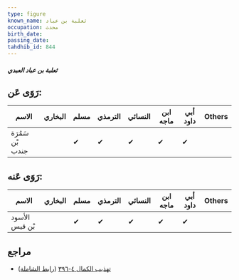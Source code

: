 ```yaml
---
type: figure
known_name: ثعلبة بن عباد
occupation: محدث
birth_date:
passing_date:
tahdhib_id: 844
---
```

##### ثعلبة بن عباد العبدي

## رَوَى عَن:
| الاسم            | البخاري | مسلم | الترمذي | النسائي | ابن ماجه | أبي داود | Others |
| ---------------- | ------- | ---- | ------- | ------- | -------- | -------- | ------ |
| سَمُرَة بْن جندب |         | ✔    | ✔       | ✔       | ✔        | ✔        |        |
## رَوَى عَنه:
| الاسم          | البخاري | مسلم | الترمذي | النسائي | ابن ماجه | أبي داود | Others |
| -------------- | ------- | ---- | ------- | ------- | -------- | -------- | ------ |
| الأسود بْن قيس |         | ✔    | ✔       | ✔       | ✔        | ✔        |        |
## مراجع
- [تهذيب الكمال ٤-٣٩٦](obsidian://open?vault=Tahdhib-al-Kamal&file=Figures/٨٤٤-ثعلبة%20بن%20عباد%20العبدي) ([رابط الشاملة](https://shamela.ws/book/3722/1910))